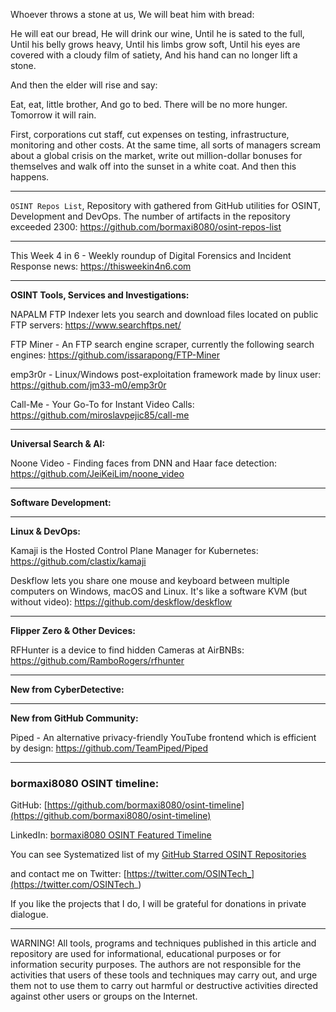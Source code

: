 
Whoever throws a stone at us,
We will beat him with bread:

He will eat our bread,
He will drink our wine,
Until he is sated to the full,
Until his belly grows heavy,
Until his limbs grow soft,
Until his eyes are covered with a cloudy film of satiety,
And his hand can no longer lift a stone.

And then the elder will rise and say:

Eat, eat, little brother,
And go to bed.
There will be no more hunger.
Tomorrow it will rain.


First, corporations cut staff, cut expenses on testing, infrastructure, monitoring and other costs. At the same time, all sorts of managers scream about a global crisis on the market, write out million-dollar bonuses for themselves and walk off into the sunset in a white coat. And then this happens.

----

```OSINT Repos List```, Repository with gathered from GitHub utilities for OSINT, Development and DevOps. The number of artifacts in the repository exceeded 2300: https://github.com/bormaxi8080/osint-repos-list

----

This Week 4 in 6 - Weekly roundup of Digital Forensics and Incident Response news: https://thisweekin4n6.com

----

**OSINT Tools, Services and Investigations:**

NAPALM FTP Indexer lets you search and download files located on public FTP servers: https://www.searchftps.net/

FTP Miner - An FTP search engine scraper, currently the following search engines: https://github.com/issarapong/FTP-Miner

emp3r0r - Linux/Windows post-exploitation framework made by linux user: https://github.com/jm33-m0/emp3r0r

Call-Me - Your Go-To for Instant Video Calls: https://github.com/miroslavpejic85/call-me

----

**Universal Search & AI:**

Noone Video - Finding faces from DNN and Haar face detection: https://github.com/JeiKeiLim/noone_video

---

**Software Development:**



----

**Linux & DevOps:**

Kamaji is the Hosted Control Plane Manager for Kubernetes: https://github.com/clastix/kamaji

Deskflow lets you share one mouse and keyboard between multiple computers on Windows, macOS and Linux. It's like a software KVM (but without video): https://github.com/deskflow/deskflow

----

**Flipper Zero & Other Devices:**

RFHunter is a device to find hidden Cameras at AirBNBs: https://github.com/RamboRogers/rfhunter

----

**New from CyberDetective:**



----

**New from GitHub Community:**

Piped - An alternative privacy-friendly YouTube frontend which is efficient by design: https://github.com/TeamPiped/Piped

----
### bormaxi8080 OSINT timeline:

GitHub: [https://github.com/bormaxi8080/osint-timeline](https://github.com/bormaxi8080/osint-timeline)

LinkedIn: [bormaxi8080 OSINT Featured Timeline](https://www.linkedin.com/in/osintech/details/featured/)

You can see Systematized list of my [GitHub Starred OSINT Repositories](https://github.com/bormaxi8080/osint-repos-list)

and contact me on Twitter: [https://twitter.com/OSINTech_](https://twitter.com/OSINTech_)

If you like the projects that I do, I will be grateful for donations in private dialogue.

----

WARNING! All tools, programs and techniques published in this article and repository are used for informational, educational purposes or for information security purposes. The authors are not responsible for the activities that users of these tools and techniques may carry out, and urge them not to use them to carry out harmful or destructive activities directed against other users or groups on the Internet.
